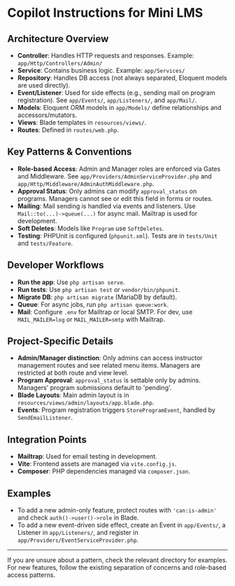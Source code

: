 # Copilot Instructions for Mini LMS

## Architecture Overview
- **Controller**: Handles HTTP requests and responses. Example: `app/Http/Controllers/Admin/`
- **Service**: Contains business logic. Example: `app/Services/`
- **Repository**: Handles DB access (not always separated, Eloquent models are used directly).
- **Event/Listener**: Used for side effects (e.g., sending mail on program registration). See `app/Events/`, `app/Listeners/`, and `app/Mail/`.
- **Models**: Eloquent ORM models in `app/Models/` define relationships and accessors/mutators.
- **Views**: Blade templates in `resources/views/`.
- **Routes**: Defined in `routes/web.php`.

## Key Patterns & Conventions
- **Role-based Access**: Admin and Manager roles are enforced via Gates and Middleware. See `app/Providers/AdminServiceProvider.php` and `app/Http/Middleware/AdminAuthMiddleware.php`.
- **Approval Status**: Only admins can modify `approval_status` on programs. Managers cannot see or edit this field in forms or routes.
- **Mailing**: Mail sending is handled via events and listeners. Use `Mail::to(...)->queue(...)` for async mail. Mailtrap is used for development.
- **Soft Deletes**: Models like `Program` use `SoftDeletes`.
- **Testing**: PHPUnit is configured (`phpunit.xml`). Tests are in `tests/Unit` and `tests/Feature`.

## Developer Workflows
- **Run the app**: Use `php artisan serve`.
- **Run tests**: Use `php artisan test` or `vendor/bin/phpunit`.
- **Migrate DB**: `php artisan migrate` (MariaDB by default).
- **Queue**: For async jobs, run `php artisan queue:work`.
- **Mail**: Configure `.env` for Mailtrap or local SMTP. For dev, use `MAIL_MAILER=log` or `MAIL_MAILER=smtp` with Mailtrap.

## Project-Specific Details
- **Admin/Manager distinction**: Only admins can access instructor management routes and see related menu items. Managers are restricted at both route and view level.
- **Program Approval**: `approval_status` is settable only by admins. Managers' program submissions default to 'pending'.
- **Blade Layouts**: Main admin layout is in `resources/views/admin/layouts/app.blade.php`.
- **Events**: Program registration triggers `StoreProgramEvent`, handled by `SendEmailListener`.

## Integration Points
- **Mailtrap**: Used for email testing in development.
- **Vite**: Frontend assets are managed via `vite.config.js`.
- **Composer**: PHP dependencies managed via `composer.json`.

## Examples
- To add a new admin-only feature, protect routes with `'can:is-admin'` and check `auth()->user()->role` in Blade.
- To add a new event-driven side effect, create an Event in `app/Events/`, a Listener in `app/Listeners/`, and register in `app/Providers/EventServiceProvider.php`.

---

If you are unsure about a pattern, check the relevant directory for examples. For new features, follow the existing separation of concerns and role-based access patterns.
